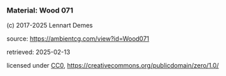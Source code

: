 ### Material: Wood 071

(c) 2017-2025 Lennart Demes

source: <https://ambientcg.com/view?id=Wood071>

retrieved: 2025-02-13

licensed under [CC0](https://docs.ambientcg.com/license/), <https://creativecommons.org/publicdomain/zero/1.0/>

